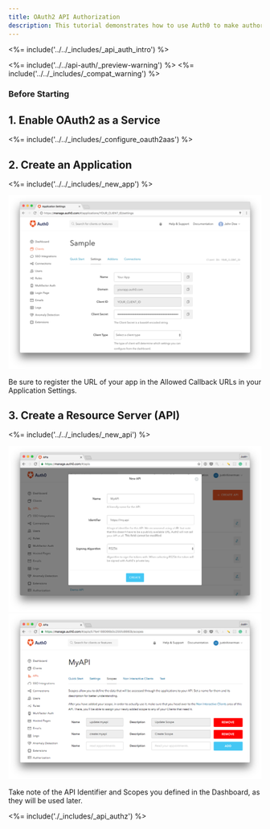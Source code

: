```yaml
---
title: OAuth2 API Authorization
description: This tutorial demonstrates how to use Auth0 to make authorized API calls from your web app.
---
```


<%= include('../../_includes/_api_auth_intro') %>

<%= include('../../api-auth/_preview-warning') %>
<%= include('../../_includes/_compat_warning') %>

### Before Starting

## 1. Enable OAuth2 as a Service

<%= include('../../_includes/_configure_oauth2aas') %>

## 2. Create an Application

<%= include('../../_includes/_new_app') %>

![App Dashboard](/media/articles/angularjs/app_dashboard.png)

Be sure to register the URL of your app in the Allowed Callback URLs in your Application Settings.

## 3. Create a Resource Server (API) 

<%= include('../../_includes/_new_api') %>

![Create API](/media/articles/api-auth/api-5.png)
![Update Scopes](/media/articles/api-auth/api-6.png)

Take note of the API Identifier and Scopes you defined in the Dashboard, as they will be used later.

<%= include('./_includes/_api_authz') %>